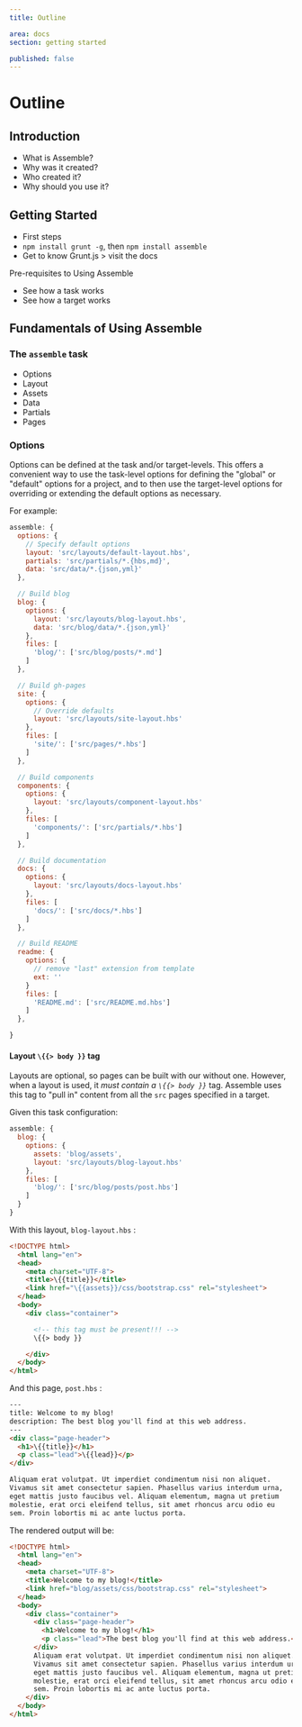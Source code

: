 ```yaml
---
title: Outline

area: docs
section: getting started

published: false
---
```

# Outline


## Introduction

* What is Assemble?
* Why was it created?
* Who created it?
* Why should you use it?


## Getting Started

* First steps
* `npm install grunt -g`, then `npm install assemble`
* Get to know Grunt.js > visit the docs

Pre-requisites to Using Assemble
* See how a task works
* See how a target works


## Fundamentals of Using Assemble

### The `assemble` task

* Options
* Layout
* Assets
* Data
* Partials
* Pages


### Options

Options can be defined at the task and/or target-levels. This offers a convenient way to use the task-level options for defining the "global" or "default" options for a project, and to then use the target-level options for overriding or extending the default options as necessary.

For example:

```js
assemble: {
  options: {
    // Specify default options
    layout: 'src/layouts/default-layout.hbs',
    partials: 'src/partials/*.{hbs,md}',
    data: 'src/data/*.{json,yml}'
  },

  // Build blog
  blog: {
    options: {
      layout: 'src/layouts/blog-layout.hbs',
      data: 'src/blog/data/*.{json,yml}'
    },
    files: [
      'blog/': ['src/blog/posts/*.md']
    ]
  },

  // Build gh-pages
  site: {
    options: {
      // Override defaults
      layout: 'src/layouts/site-layout.hbs'
    },
    files: [
      'site/': ['src/pages/*.hbs']
    ]
  },

  // Build components
  components: {
    options: {
      layout: 'src/layouts/component-layout.hbs'
    },
    files: [
      'components/': ['src/partials/*.hbs']
    ]
  },

  // Build documentation
  docs: {
    options: {
      layout: 'src/layouts/docs-layout.hbs'
    },
    files: [
      'docs/': ['src/docs/*.hbs']
    ]
  },

  // Build README
  readme: {
    options: {
      // remove "last" extension from template
      ext: ''
    }
    files: [
      'README.md': ['src/README.md.hbs']
    ]
  },

}
```

#### Layout `\{{> body }}` tag

Layouts are optional, so pages can be built with our without one. However, when a layout is used, it _must contain a `\{{> body }}`_ tag. Assemble uses this tag to "pull in" content from all the `src` pages specified in a target.


Given this task configuration:

```js
assemble: {
  blog: {
    options: {
      assets: 'blog/assets',
      layout: 'src/layouts/blog-layout.hbs'
    },
    files: [
      'blog/': ['src/blog/posts/post.hbs']
    ]
  }
}
```

With this layout, `blog-layout.hbs` :

```html
<!DOCTYPE html>
  <html lang="en">
  <head>
    <meta charset="UTF-8">
    <title>\{{title}}</title>
    <link href="\{{assets}}/css/bootstrap.css" rel="stylesheet">
  </head>
  <body>
    <div class="container">

      <!-- this tag must be present!!! -->
      \{{> body }}

    </div>
  </body>
</html>
```

And this page, `post.hbs` :

```html
---
title: Welcome to my blog!
description: The best blog you'll find at this web address.
---
<div class="page-header">
  <h1>\{{title}}</h1>
  <p class="lead">\{{lead}}</p>
</div>

Aliquam erat volutpat. Ut imperdiet condimentum nisi non aliquet.
Vivamus sit amet consectetur sapien. Phasellus varius interdum urna,
eget mattis justo faucibus vel. Aliquam elementum, magna ut pretium
molestie, erat orci eleifend tellus, sit amet rhoncus arcu odio eu
sem. Proin lobortis mi ac ante luctus porta.
```

The rendered output will be:

```html
<!DOCTYPE html>
  <html lang="en">
  <head>
    <meta charset="UTF-8">
    <title>Welcome to my blog!</title>
    <link href="blog/assets/css/bootstrap.css" rel="stylesheet">
  </head>
  <body>
    <div class="container">
      <div class="page-header">
        <h1>Welcome to my blog!</h1>
        <p class="lead">The best blog you'll find at this web address.</p>
      </div>
      Aliquam erat volutpat. Ut imperdiet condimentum nisi non aliquet.
      Vivamus sit amet consectetur sapien. Phasellus varius interdum urna,
      eget mattis justo faucibus vel. Aliquam elementum, magna ut pretium
      molestie, erat orci eleifend tellus, sit amet rhoncus arcu odio eu
      sem. Proin lobortis mi ac ante luctus porta.
    </div>
  </body>
</html>
```
